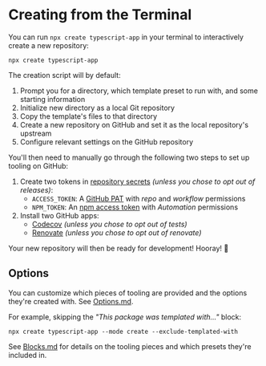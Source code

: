 # Creating from the Terminal

You can run `npx create typescript-app` in your terminal to interactively create a new repository:

```shell
npx create typescript-app
```

The creation script will by default:

1. Prompt you for a directory, which template preset to run with, and some starting information
2. Initialize new directory as a local Git repository
3. Copy the template's files to that directory
4. Create a new repository on GitHub and set it as the local repository's upstream
5. Configure relevant settings on the GitHub repository

You'll then need to manually go through the following two steps to set up tooling on GitHub:

1. Create two tokens in [repository secrets](https://docs.github.com/en/actions/security-guides/encrypted-secrets) _(unless you chose to opt out of releases)_:
   - `ACCESS_TOKEN`: A [GitHub PAT](https://github.com/settings/tokens/new) with _repo_ and _workflow_ permissions
   - `NPM_TOKEN`: An [npm access token](https://docs.npmjs.com/creating-and-viewing-access-tokens/) with _Automation_ permissions
2. Install two GitHub apps:
   - [Codecov](https://github.com/marketplace/codecov) _(unless you chose to opt out of tests)_
   - [Renovate](https://github.com/marketplace/renovate) _(unless you chose to opt out of renovate)_

Your new repository will then be ready for development!
Hooray! 🥳

## Options

You can customize which pieces of tooling are provided and the options they're created with.
See [Options.md](./Options.md).

For example, skipping the _"This package was templated with..."_ block:

```shell
npx create typescript-app --mode create --exclude-templated-with
```

See [Blocks.md](./Blocks.md) for details on the tooling pieces and which presets they're included in.

